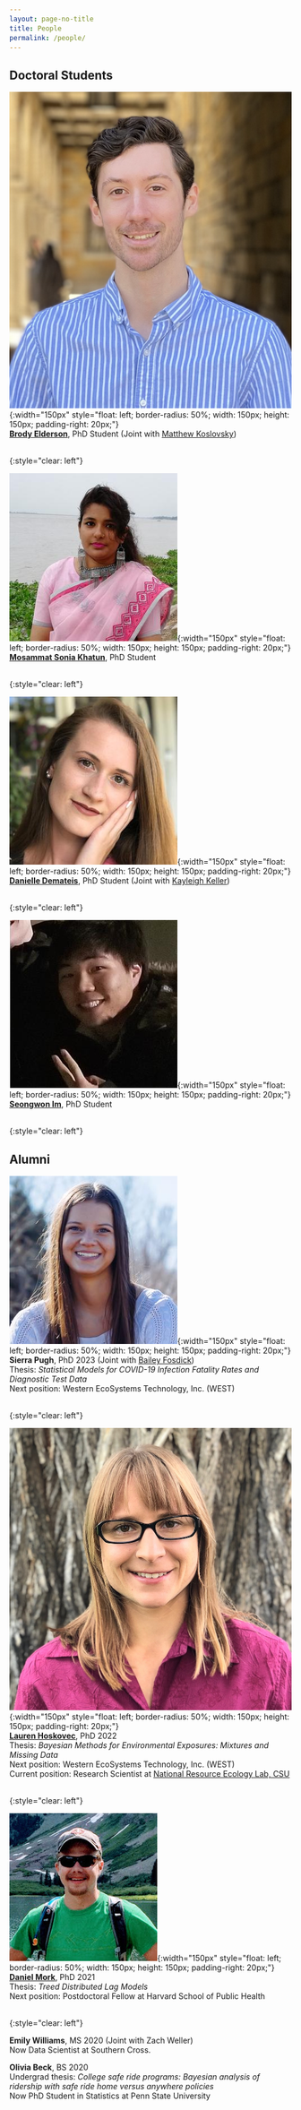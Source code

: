 ```yaml
---
layout: page-no-title
title: People
permalink: /people/
---
```



## Doctoral Students

![Brody](/pics/brody.png){:width="150px"  style="float: left; border-radius: 50%;  width: 150px; height: 150px; padding-right: 20px;"}
<br/>
[**Brody Elderson**](https://brodyee.github.io/), PhD Student (Joint with [Matthew Koslovsky](https://mkoslovsky.github.io))

<br>
{:style="clear: left"}

![Sonia](/pics/sonia.jpeg){:width="150px"  style="float: left; border-radius: 50%;  width: 150px; height: 150px; padding-right: 20px;"}
<br/>
[**Mosammat Sonia Khatun**](https://statistics.colostate.edu/person/?id=24B0014A8A8D36E48CA3C355CAD0D4F3&sq=t), PhD Student 

<br>
{:style="clear: left"}



![Danielle](/pics/danielle.jpeg){:width="150px"  style="float: left; border-radius: 50%;  width: 150px; height: 150px; padding-right: 20px;"}
<br/>
[**Danielle Demateis**](https://statistics.colostate.edu/person/?id=716F163276491F28A64231323EB0C0BF&sq=t), PhD Student 
  (Joint with [Kayleigh Keller](https://www.kellerbiostat.com))  
  
<br>
{:style="clear: left"}



![Seongwon](/pics/seongwon.jpeg){:width="150px"  style="float: left; border-radius: 50%;  width: 150px; height: 150px; padding-right: 20px;"}
<br/>
[**Seongwon Im**](https://seongwonim.github.io), PhD Student  
  
<br>
{:style="clear: left"}






## Alumni



![Sierra](/pics/sierra.jpeg){:width="150px"  style="float: left; border-radius: 50%;  width: 150px; height: 150px; padding-right: 20px;"}
<br/>
**Sierra Pugh**, PhD 2023
	(Joint with [Bailey Fosdick](https://www.baileyfosdick.com))  
Thesis: *Statistical Models for COVID-19 Infection Fatality Rates and Diagnostic Test Data*  
Next position: Western EcoSystems Technology, Inc. (WEST)  

<br>
{:style="clear: left"}

![Lauren](/pics/Lauren.jpg){:width="150px"  style="float: left; border-radius: 50%;  width: 150px; height: 150px; padding-right: 20px;"}
<br/>
[**Lauren Hoskovec**](https://lvheck.wixsite.com/laurenhoskovec), PhD 2022  
  Thesis: *Bayesian Methods for Environmental Exposures: Mixtures and Missing Data*  
  Next position: Western EcoSystems Technology, Inc. (WEST)  
  Current position: Research Scientist at [National Resource Ecology Lab, CSU](https://www.nrel.colostate.edu)
  

<br>
{:style="clear: left"}


![Daniel](/pics/Dan.jpg){:width="150px"  style="float: left; border-radius: 50%;  width: 150px; height: 150px; padding-right: 20px;"}
<br/>
[**Daniel Mork**](https://danielmork.github.io), PhD 2021  
  Thesis: *Treed Distributed Lag Models*  
  Next position: Postdoctoral Fellow at Harvard School of Public Health  



<br>
{:style="clear: left"}

**Emily Williams**, MS 2020 (Joint with Zach Weller)  
  Now Data Scientist at Southern Cross.

**Olivia Beck**, BS 2020  
  Undergrad thesis: *College safe ride programs: Bayesian analysis of ridership with safe ride home versus anywhere policies*  
  Now PhD Student in Statistics at Penn State University

